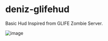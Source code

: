 # deniz-glifehud
Basic Hud Inspired from GLIFE Zombie Server.

![image](https://github.com/denizaight/deniz-glifehud/assets/85676222/596e695a-e7c9-44a9-b092-027cf7ff81c3)

